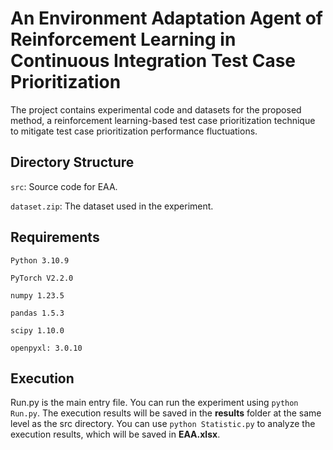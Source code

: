 # An Environment Adaptation Agent of Reinforcement Learning in Continuous Integration Test Case Prioritization
The project contains experimental code and datasets for the proposed method, a reinforcement learning-based test case prioritization technique to mitigate test case prioritization performance fluctuations.
## Directory Structure
`src`: Source code for EAA.

`dataset.zip`: The dataset used in the experiment.
## Requirements
```
Python 3.10.9

PyTorch V2.2.0

numpy 1.23.5

pandas 1.5.3

scipy 1.10.0

openpyxl: 3.0.10
```
## Execution
Run.py is the main entry file. You can run the experiment using ```python Run.py```. The execution results will be saved in the **results** folder at the same level as the src directory. You can use ```python Statistic.py``` to analyze the execution results, which will be saved in **EAA.xlsx**.
